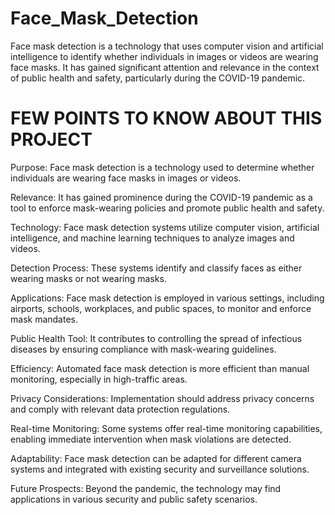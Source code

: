 # Face_Mask_Detection
Face mask detection is a technology that uses computer vision and artificial intelligence to identify whether individuals in images or videos are wearing face masks. It has gained significant attention and relevance in the context of public health and safety, particularly during the COVID-19 pandemic.


# FEW POINTS TO KNOW ABOUT THIS PROJECT

Purpose: Face mask detection is a technology used to determine whether individuals are wearing face masks in images or videos.

Relevance: It has gained prominence during the COVID-19 pandemic as a tool to enforce mask-wearing policies and promote public health and safety.

Technology: Face mask detection systems utilize computer vision, artificial intelligence, and machine learning techniques to analyze images and videos.

Detection Process: These systems identify and classify faces as either wearing masks or not wearing masks.

Applications: Face mask detection is employed in various settings, including airports, schools, workplaces, and public spaces, to monitor and enforce mask mandates.

Public Health Tool: It contributes to controlling the spread of infectious diseases by ensuring compliance with mask-wearing guidelines.

Efficiency: Automated face mask detection is more efficient than manual monitoring, especially in high-traffic areas.

Privacy Considerations: Implementation should address privacy concerns and comply with relevant data protection regulations.

Real-time Monitoring: Some systems offer real-time monitoring capabilities, enabling immediate intervention when mask violations are detected.

Adaptability: Face mask detection can be adapted for different camera systems and integrated with existing security and surveillance solutions.

Future Prospects: Beyond the pandemic, the technology may find applications in various security and public safety scenarios.
